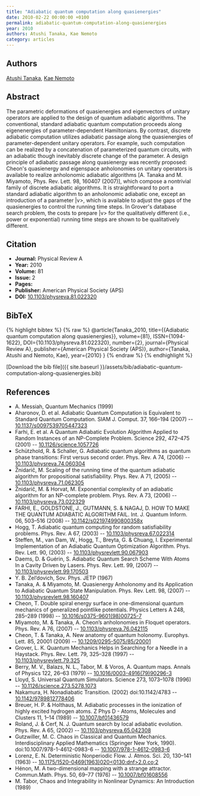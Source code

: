 ```yaml
---
title: "Adiabatic quantum computation along quasienergies"
date: 2010-02-22 00:00:00 +0100
permalink: adiabatic-quantum-computation-along-quasienergies
year: 2010
authors: Atushi Tanaka, Kae Nemoto
category: articles
---
```

 
## Authors
[Atushi Tanaka](authors/atushi-tanaka), [Kae Nemoto](authors/kae-nemoto)
 
## Abstract
The parametric deformations of quasienergies and eigenvectors of unitary operators are applied to the design of quantum adiabatic algorithms. The conventional, standard adiabatic quantum computation proceeds along eigenenergies of parameter-dependent Hamiltonians. By contrast, discrete adiabatic computation utilizes adiabatic passage along the quasienergies of parameter-dependent unitary operators. For example, such computation can be realized by a concatenation of parameterized quantum circuits, with an adiabatic though inevitably discrete change of the parameter. A design principle of adiabatic passage along quasienergy was recently proposed: Cheon's quasienergy and eigenspace anholonomies on unitary operators is available to realize anholonomic adiabatic algorithms [A. Tanaka and M. Miyamoto, Phys. Rev. Lett. 98, 160407 (2007)], which compose a nontrivial family of discrete adiabatic algorithms. It is straightforward to port a standard adiabatic algorithm to an anholonomic adiabatic one, except an introduction of a parameter |v>, which is available to adjust the gaps of the quasienergies to control the running time steps. In Grover's database search problem, the costs to prepare |v> for the qualitatively different (i.e., power or exponential) running time steps are shown to be qualitatively different.
 
## Citation
- **Journal:** Physical Review A
- **Year:** 2010
- **Volume:** 81
- **Issue:** 2
- **Pages:** 
- **Publisher:** American Physical Society (APS)
- **DOI:** [10.1103/physreva.81.022320](https://doi.org/10.1103/physreva.81.022320)
 
## BibTeX
{% highlight bibtex %}
{% raw %}
@article{Tanaka_2010,
  title={{Adiabatic quantum computation along quasienergies}},
  volume={81},
  ISSN={1094-1622},
  DOI={10.1103/physreva.81.022320},
  number={2},
  journal={Physical Review A},
  publisher={American Physical Society (APS)},
  author={Tanaka, Atushi and Nemoto, Kae},
  year={2010}
}
{% endraw %}
{% endhighlight %}
 
[Download the bib file]({{ site.baseurl }}/assets/bib/adiabatic-quantum-computation-along-quasienergies.bib)
 
## References
- A. Messiah, Quantum Mechanics (1999)
- Aharonov, D. et al. Adiabatic Quantum Computation is Equivalent to Standard Quantum Computation. SIAM J. Comput. 37, 166–194 (2007) -- [10.1137/s0097539705447323](https://doi.org/10.1137/s0097539705447323)
- Farhi, E. et al. A Quantum Adiabatic Evolution Algorithm Applied to Random Instances of an NP-Complete Problem. Science 292, 472–475 (2001) -- [10.1126/science.1057726](https://doi.org/10.1126/science.1057726)
- Schützhold, R. & Schaller, G. Adiabatic quantum algorithms as quantum phase transitions: First versus second order. Phys. Rev. A 74, (2006) -- [10.1103/physreva.74.060304](https://doi.org/10.1103/physreva.74.060304)
- Žnidarič, M. Scaling of the running time of the quantum adiabatic algorithm for propositional satisfiability. Phys. Rev. A 71, (2005) -- [10.1103/physreva.71.062305](https://doi.org/10.1103/physreva.71.062305)
- Žnidarič, M. & Horvat, M. Exponential complexity of an adiabatic algorithm for an NP-complete problem. Phys. Rev. A 73, (2006) -- [10.1103/physreva.73.022329](https://doi.org/10.1103/physreva.73.022329)
- FARHI, E., GOLDSTONE, J., GUTMANN, S. & NAGAJ, D. HOW TO MAKE THE QUANTUM ADIABATIC ALGORITHM FAIL. Int. J. Quantum Inform. 06, 503–516 (2008) -- [10.1142/s021974990800358x](https://doi.org/10.1142/s021974990800358x)
- Hogg, T. Adiabatic quantum computing for random satisfiability problems. Phys. Rev. A 67, (2003) -- [10.1103/physreva.67.022314](https://doi.org/10.1103/physreva.67.022314)
- Steffen, M., van Dam, W., Hogg, T., Breyta, G. & Chuang, I. Experimental Implementation of an Adiabatic Quantum Optimization Algorithm. Phys. Rev. Lett. 90, (2003) -- [10.1103/physrevlett.90.067903](https://doi.org/10.1103/physrevlett.90.067903)
- Daems, D. & Guérin, S. Adiabatic Quantum Search Scheme With Atoms In a Cavity Driven by Lasers. Phys. Rev. Lett. 99, (2007) -- [10.1103/physrevlett.99.170503](https://doi.org/10.1103/physrevlett.99.170503)
- Y. B. Zel’dovich, Sov. Phys. JETP (1967)
- Tanaka, A. & Miyamoto, M. Quasienergy Anholonomy and its Application to Adiabatic Quantum State Manipulation. Phys. Rev. Lett. 98, (2007) -- [10.1103/physrevlett.98.160407](https://doi.org/10.1103/physrevlett.98.160407)
- Cheon, T. Double spiral energy surface in one-dimensional quantum mechanics of generalized pointlike potentials. Physics Letters A 248, 285–289 (1998) -- [10.1016/s0375-9601(98)00725-7](https://doi.org/10.1016/s0375-9601(98)00725-7)
- Miyamoto, M. & Tanaka, A. Cheon’s anholonomies in Floquet operators. Phys. Rev. A 76, (2007) -- [10.1103/physreva.76.042115](https://doi.org/10.1103/physreva.76.042115)
- Cheon, T. & Tanaka, A. New anatomy of quantum holonomy. Europhys. Lett. 85, 20001 (2009) -- [10.1209/0295-5075/85/20001](https://doi.org/10.1209/0295-5075/85/20001)
- Grover, L. K. Quantum Mechanics Helps in Searching for a Needle in a Haystack. Phys. Rev. Lett. 79, 325–328 (1997) -- [10.1103/physrevlett.79.325](https://doi.org/10.1103/physrevlett.79.325)
- Berry, M. V., Balazs, N. L., Tabor, M. & Voros, A. Quantum maps. Annals of Physics 122, 26–63 (1979) -- [10.1016/0003-4916(79)90296-3](https://doi.org/10.1016/0003-4916(79)90296-3)
- Lloyd, S. Universal Quantum Simulators. Science 273, 1073–1078 (1996) -- [10.1126/science.273.5278.1073](https://doi.org/10.1126/science.273.5278.1073)
- Nakamura, H. Nonadiabatic Transition. (2002) doi:10.1142/4783 -- [10.1142/9789812778406](https://doi.org/10.1142/9789812778406)
- Breuer, H. P. & Holthaus, M. Adiabatic processes in the ionization of highly excited hydrogen atoms. Z Phys D - Atoms, Molecules and Clusters 11, 1–14 (1989) -- [10.1007/bf01436579](https://doi.org/10.1007/bf01436579)
- Roland, J. & Cerf, N. J. Quantum search by local adiabatic evolution. Phys. Rev. A 65, (2002) -- [10.1103/physreva.65.042308](https://doi.org/10.1103/physreva.65.042308)
- Gutzwiller, M. C. Chaos in Classical and Quantum Mechanics. Interdisciplinary Applied Mathematics (Springer New York, 1990). doi:10.1007/978-1-4612-0983-6 -- [10.1007/978-1-4612-0983-6](https://doi.org/10.1007/978-1-4612-0983-6)
- Lorenz, E. N. Deterministic Nonperiodic Flow. J. Atmos. Sci. 20, 130–141 (1963) -- [10.1175/1520-0469(1963)020<0130:dnf>2.0.co;2](https://doi.org/10.1175/1520-0469(1963)020<0130:dnf>2.0.co;2)
- Hénon, M. A two-dimensional mapping with a strange attractor. Commun.Math. Phys. 50, 69–77 (1976) -- [10.1007/bf01608556](https://doi.org/10.1007/bf01608556)
- M. Tabor, Chaos and Integrability in Nonlinear Dynamics: An Introduction (1989)

